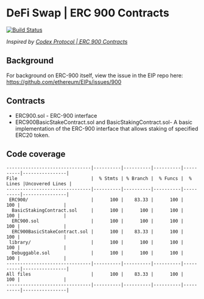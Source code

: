# DeFi Swap | ERC 900 Contracts
[![Build Status](https://github.com/crypto-com/cro-staking/actions/runs/237971754)](https://github.com/crypto-com/cro-staking/actions/runs/237971754)

*Inspired by [Codex Protocol | ERC 900 Contracts](https://github.com/codex-protocol/contract.erc-900)*

## Background
For background on ERC-900 itself, view the issue in the EIP repo here: https://github.com/ethereum/EIPs/issues/900

## Contracts
- ERC900.sol - ERC-900 interface
- ERC900BasicStakeContract.sol and BasicStakingContract.sol- A basic implementation of the ERC-900 interface that allows staking of specified ERC20 token.

## Code coverage

```
-------------------------------|----------|----------|----------|----------|----------------|
File                           |  % Stmts | % Branch |  % Funcs |  % Lines |Uncovered Lines |
-------------------------------|----------|----------|----------|----------|----------------|
 ERC900/                       |      100 |    83.33 |      100 |      100 |                |
  BasicStakingContract.sol     |      100 |      100 |      100 |      100 |                |
  ERC900.sol                   |      100 |      100 |      100 |      100 |                |
  ERC900BasicStakeContract.sol |      100 |    83.33 |      100 |      100 |                |
 library/                      |      100 |      100 |      100 |      100 |                |
  Debuggable.sol               |      100 |      100 |      100 |      100 |                |
-------------------------------|----------|----------|----------|----------|----------------|
All files                      |      100 |    83.33 |      100 |      100 |                |
-------------------------------|----------|----------|----------|----------|----------------|

```
